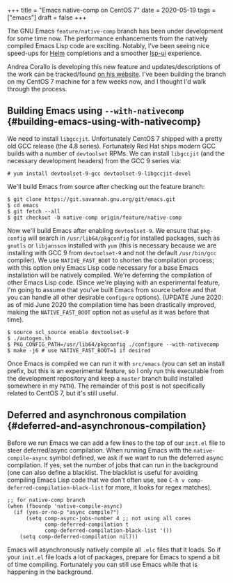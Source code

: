 +++
title = "Emacs native-comp on CentOS 7"
date = 2020-05-19
tags = ["emacs"]
draft = false
+++

The GNU Emacs `feature/native-comp` branch has been under
development for some time now. The performance enhancements from
the natively compiled Emacs Lisp code are exciting. Notably, I've
been seeing nice speed-ups for [Helm](https://emacs-helm.github.io/helm/) completions and a smoother
[lsp-ui](https://emacs-lsp.github.io/lsp-ui/) experience.

Andrea Corallo is developing this new feature and
updates/descriptions of the work can be tracked/found [on his
website](http://akrl.sdf.org/gccemacs.html). I've been building the branch on my CentOS 7 machine for a
few weeks now, and I thought I'd walk through the process.


## Building Emacs using `--with-nativecomp` {#building-emacs-using-with-nativecomp}

We need to install `libgccjit`. Unfortunately CentOS 7 shipped
with a pretty old GCC release (the 4.8 series). Fortunately Red
Hat ships modern GCC builds with a number of `devtoolset` RPMs. We
can install `libgccjit` (and the necessary development headers)
from the GCC 9 series via:

```nil
# yum install devtoolset-9-gcc devtoolset-9-libgccjit-devel
```

We'll build Emacs from source after checking out the feature
branch:

```nil
$ git clone https://git.savannah.gnu.org/git/emacs.git
$ cd emacs
$ git fetch --all
$ git checkout -b native-comp origin/feature/native-comp
```

Now we'll build Emacs after enabling `devtoolset-9`. We ensure
that `pkg-config` will search in `/usr/lib64/pkgconfig` for
installed packages, such as `gnutls` or `libjansson` installed
with `yum` (this is necessary because we are installing with GCC 9
from `devtoolset-9` and not the default `/usr/bin/gcc` compiler).
We use `NATIVE_FAST_BOOT` to shorten the compilation process; with
this option only Emacs Lisp code necessary for a base Emacs
installation will be natively compiled. We're deferring the
compilation of other Emacs Lisp code. (Since we're playing with an
experimental feature, I'm going to assume that you've built Emacs
from source before and that you can handle all other desirable
`configure` options). (UPDATE June 2020: as of mid June 2020 the
compilation time has been drastically improved, making the
`NATIVE_FAST_BOOT` option not as useful as it was before that
time).

```nil
$ source scl_source enable devtoolset-9
$ ./autogen.sh
$ PKG_CONFIG_PATH=/usr/lib64/pkgconfig ./configure --with-nativecomp
$ make -j6 # use NATIVE_FAST_BOOT=1 if desired
```

Once Emacs is compiled we can run it with `src/emacs` (you can set
an install prefix, but this is an experimental feature, so I only
run this executable from the development repository and keep a
`master` branch build installed somewhere in my `PATH`). The
remainder of this post is not specifically related to CentOS 7,
but it's still useful.


## Deferred and asynchronous compilation {#deferred-and-asynchronous-compilation}

Before we run Emacs we can add a few lines to the top of our
`init.el` file to steer deferred/async compilation. When running
Emacs with the `native-compile-async` symbol defined, we ask if we
want to run the deferred async compilation. If yes, set the number
of jobs that can run in the background (one can also define a
blacklist. The blacklist is useful for avoiding compiling Emacs
Lisp code that we don't often use, see `C-h v
comp-deferred-compilation-black-list` for more, it looks for regex
matches).

```emacs-lisp
;; for native-comp branch
(when (fboundp 'native-compile-async)
  (if (yes-or-no-p "async compile?")
      (setq comp-async-jobs-number 4 ;; not using all cores
            comp-deferred-compilation t
            comp-deferred-compilation-black-list '())
    (setq comp-deferred-compilation nil)))
```

Emacs will asynchronously natively compile all `.elc` files that
it loads. So if your `init.el` file loads a lot of packages,
prepare for Emacs to spend a bit of time compiling. Fortunately
you can still use Emacs while that is happening in the background.
